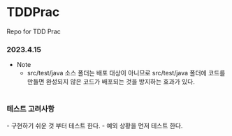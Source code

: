 # TDDPrac
Repo for TDD Prac

### 2023.4.15
- Note</br> 
  - src/test/java 소스 폴더는 배포 대상이 아니므로 src/test/java 폴더에 코드를 만들면 완성되지 않은 코드가 배포되는 것을 방지하는 효과가 있다.
  </br>


<h3>테스트 고려사항</h3>
- 구현하기 쉬운 것 부터 테스트 한다.
- 예외 상황을 먼저 테스트 한다.
